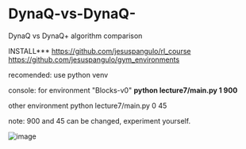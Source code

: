 # DynaQ-vs-DynaQ-
DynaQ vs DynaQ+  algorithm comparison

INSTALL***
https://github.com/jesuspangulo/rl_course
https://github.com/jesuspangulo/gym_environments

recomended: use python venv 

console:
for environment "Blocks-v0"
<b>python lecture7/main.py 1 900</b>

other environment
python lecture7/main.py 0 45  

note: 900 and 45 can be changed, experiment yourself.

![image](https://user-images.githubusercontent.com/24397487/226513869-81d89316-ecb9-4cdf-8643-5924a68d4839.png)
